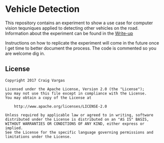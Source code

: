# Vehicle Detection

This repository contains an experiment to show a use case for computer vision tequniques applied to detecting other vehicles on the road.  Information about the experiment can be found in the [Write-up](./writeup.md)

Instructions on how to replicate the experiment will come in the future once I get time to better document the process.  The code is commented so you are welcome dig in.

## License

    Copyright 2017 Craig Vargas

    Licensed under the Apache License, Version 2.0 (the "License");
    you may not use this file except in compliance with the License.
    You may obtain a copy of the License at

        http://www.apache.org/licenses/LICENSE-2.0

    Unless required by applicable law or agreed to in writing, software
    distributed under the License is distributed on an "AS IS" BASIS,
    WITHOUT WARRANTIES OR CONDITIONS OF ANY KIND, either express or implied.
    See the License for the specific language governing permissions and
    limitations under the License.